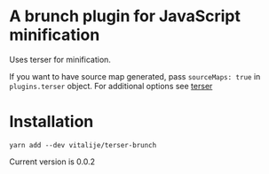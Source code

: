 # A brunch plugin for JavaScript minification

Uses terser for minification.

If you want to have source map generated, pass `sourceMaps: true` in `plugins.terser`
object. For additional options see
[terser](https://github.com/terser-js/terser#output-options)

# Installation

```
yarn add --dev vitalije/terser-brunch
```

Current version is 0.0.2

